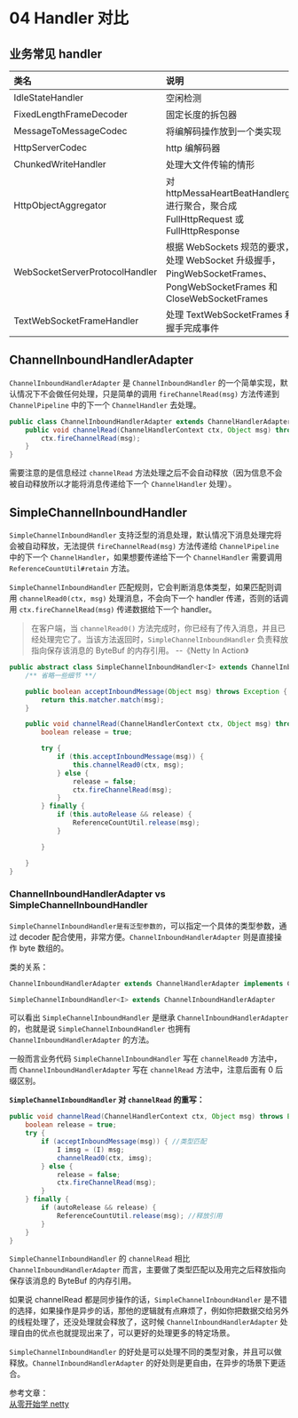 # 04 Handler 对比

## 业务常见 handler

| 类名 | 说明 |
| :--- | :--- |
| IdleStateHandler | 空闲检测 |
| FixedLengthFrameDecoder | 固定长度的拆包器 |
| MessageToMessageCodec | 将编解码操作放到一个类实现 |
| HttpServerCodec | http 编解码器 |
| ChunkedWriteHandler | 处理大文件传输的情形 |
| HttpObjectAggregator | 对 httpMessaHeartBeatHandlerge 进行聚合，聚合成 FullHttpRequest 或 FullHttpResponse |
| WebSocketServerProtocolHandler | 根据 WebSockets 规范的要求，处理 WebSocket 升级握手，PingWebSocketFrames、PongWebSocketFrames 和 CloseWebSocketFrames |
| TextWebSocketFrameHandler | 处理 TextWebSocketFrames 和握手完成事件 |

## ChannelInboundHandlerAdapter

`ChannelInboundHandlerAdapter` 是 `ChannelInboundHandler` 的一个简单实现，默认情况下不会做任何处理，只是简单的调用 `fireChannelRead(msg)` 方法传递到 `ChannelPipeline` 中的下一个 `ChannelHandler` 去处理。

```java
public class ChannelInboundHandlerAdapter extends ChannelHandlerAdapter implements ChannelInboundHandler {
    public void channelRead(ChannelHandlerContext ctx, Object msg) throws Exception {
        ctx.fireChannelRead(msg);
    }
}
```

需要注意的是信息经过 `channelRead` 方法处理之后不会自动释放（因为信息不会被自动释放所以才能将消息传递给下一个 `ChannelHandler` 处理）。

## SimpleChannelInboundHandler

`SimpleChannelInboundHandler` 支持泛型的消息处理，默认情况下消息处理完将会被自动释放，无法提供 `fireChannelRead(msg)` 方法传递给 `ChannelPipeline` 中的下一个 `ChannelHandler`，如果想要传递给下一个 `ChannelHandler` 需要调用 `ReferenceCountUtil#retain` 方法。

`SimpleChannelInboundHandler` 匹配规则，它会判断消息体类型，如果匹配则调用 `channelRead0(ctx, msg)` 处理消息，不会向下一个 handler 传递，否则的话调用 `ctx.fireChannelRead(msg)` 传递数据给下一个 handler。

> 在客户端，当 `channelRead0()` 方法完成时，你已经有了传入消息，并且已经处理完它了。当该方法返回时，`SimpleChannelInboundHandler` 负责释放指向保存该消息的 ByteBuf 的内存引用。 --《Netty In Action》

```java
public abstract class SimpleChannelInboundHandler<I> extends ChannelInboundHandlerAdapter {
    /** 省略一些细节 **/

    public boolean acceptInboundMessage(Object msg) throws Exception {
        return this.matcher.match(msg);
    }

    public void channelRead(ChannelHandlerContext ctx, Object msg) throws Exception {
        boolean release = true;

        try {
            if (this.acceptInboundMessage(msg)) {
                this.channelRead0(ctx, msg);
            } else {
                release = false;
                ctx.fireChannelRead(msg);
            }
        } finally {
            if (this.autoRelease && release) {
                ReferenceCountUtil.release(msg);
            }

        }

    }
}
```

### ChannelInboundHandlerAdapter vs SimpleChannelInboundHandler

`SimpleChannelInboundHandler是有泛型参数的`，可以指定一个具体的类型参数，通过 decoder 配合使用，非常方便。`ChannelInboundHandlerAdapter` 则是直接操作 byte 数组的。

类的关系：

```java
ChannelInboundHandlerAdapter extends ChannelHandlerAdapter implements ChannelInboundHandler

SimpleChannelInboundHandler<I> extends ChannelInboundHandlerAdapter
```

可以看出 `SimpleChannelInboundHandler` 是继承 `ChannelInboundHandlerAdapter` 的，也就是说 `SimpleChannelInboundHandler` 也拥有 `ChannelInboundHandlerAdapter` 的方法。

一般而言业务代码 `SimpleChannelInboundHandler` 写在 `channelRead0` 方法中，而 `ChannelInboundHandlerAdapter` 写在 `channelRead` 方法中，注意后面有 0 后缀区别。

**`SimpleChannelInboundHandler` 对 `channelRead` 的重写：**

```java
public void channelRead(ChannelHandlerContext ctx, Object msg) throws Exception {
    boolean release = true;
    try {
        if (acceptInboundMessage(msg)) { //类型匹配
            I imsg = (I) msg;
            channelRead0(ctx, imsg);
        } else {
            release = false;
            ctx.fireChannelRead(msg);
        }
    } finally {
        if (autoRelease && release) {
            ReferenceCountUtil.release(msg); //释放引用
        }
    }
}
```

`SimpleChannelInboundHandler` 的 `channelRead` 相比 `ChannelInboundHandlerAdapter` 而言，主要做了类型匹配以及用完之后释放指向保存该消息的 ByteBuf 的内存引用。

如果说 channelRead 都是同步操作的话，`SimpleChannelInboundHandler` 是不错的选择，如果操作是异步的话，那他的逻辑就有点麻烦了，例如你把数据交给另外的线程处理了，还没处理就会释放了，这时候 `ChannelInboundHandlerAdapter` 处理自由的优点也就提现出来了，可以更好的处理更多的特定场景。

`SimpleChannelInboundHandler` 的好处是可以处理不同的类型对象，并且可以做释放。`ChannelInboundHandlerAdapter` 的好处则是更自由，在异步的场景下更适合。

参考文章：  
[从零开始学 netty](https://www.imooc.com/article/27677)

